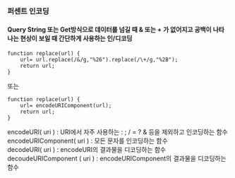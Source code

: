 ### 퍼센트 인코딩

#### Query String 또는 Get방식으로 데이터를 넘길 때 & 또는 + 가 없어지고 공백이 나타나는 현상이 보일 때 간단하게 사용하는 인/디코딩
```
function replace(url) {
    url= url.replace(/&/g,"%26").replace(/\+/g,"%2B");
    return url;
}
```
또는
```
function replace(url) {
    url= encodeURIComponent(url);
    return url;
}
```


encodeURI( uri ) : URI에서 자주 사용하는 : ; / = ? & 등을 제외하고 인코딩하는 함수    
encodeURIComponent( uri ) : 모든 문자를 인코딩하는 함수     
decodeURI( uri ) : encodeURI의 결과물을 디코딩하는 함수     
decoudeURIComponent ( uri ) : encodeURIComponent의 결과물을 디코딩하는 함수     
